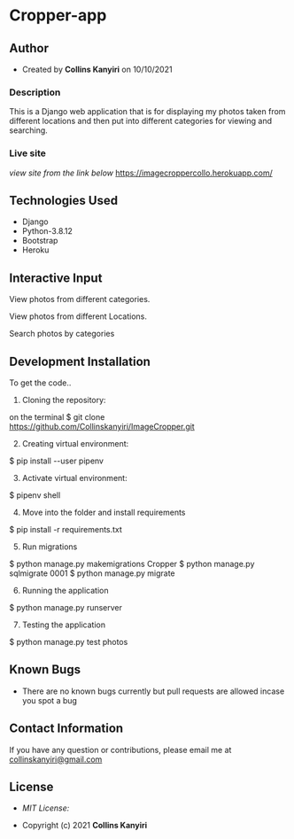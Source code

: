 # Cropper-app

## Author

- Created by **Collins Kanyiri** on 10/10/2021

### Description

This is a Django web application that is for displaying my photos taken from different locations and then put into different categories for viewing and searching.

### Live site

*view site from the link below*
<https://imagecroppercollo.herokuapp.com/>

## Technologies Used

- Django
- Python-3.8.12
- Bootstrap
- Heroku

## Interactive Input

View photos from different categories.

View photos from different Locations.

Search photos by categories

## Development Installation

To get the code..

1. Cloning the repository:

  on the terminal
  $ git clone <https://github.com/Collinskanyiri/ImageCropper.git>

2. Creating virtual environment:

  $ pip install --user pipenv

3. Activate virtual environment:

  $ pipenv shell

4. Move into the folder and install requirements

  $ pip install -r requirements.txt

5. Run migrations

  $ python manage.py makemigrations Cropper
  $ python manage.py sqlmigrate 0001
  $ python manage.py migrate

6. Running the application

  $ python manage.py runserver

7. Testing the application

  $ python manage.py test photos

## Known Bugs

- There are no known bugs currently but pull requests are allowed incase you spot a bug

## Contact Information

If you have any question or contributions, please email me at [collinskanyiri@gmail.com]()

## License

- *MIT License:*

- Copyright (c) 2021 **Collins Kanyiri**
